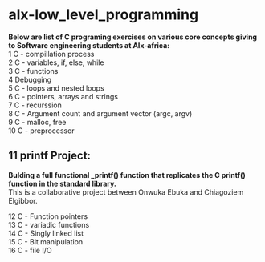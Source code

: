# alx-low_level_programming
**Below are list of C programing exercises on various core concepts giving to Software engineering students at Alx-africa: <br/>**
1 C - compillation process  
2 C - variables, if, else, while  
3 C - functions  
4 Debugging  
5 C - loops and nested loops  
6 C - pointers, arrays and strings  
7 C - recurssion  
8 C - Argument count and argument vector (argc, argv)  
9 C - malloc, free  
10 C - preprocessor  
## 11 printf Project: 
**Bulding a full functional _printf() function that replicates the C printf() function in the standard library.**  
This is a collaborative project between Onwuka Ebuka and Chiagoziem Elgibbor.

12 C - Function pointers  
13 C - variadic functions  
14 C - Singly linked list  
15 C - Bit manipulation  
16 C - file I/O  
